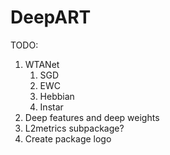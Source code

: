 # DeepART

TODO:

1. WTANet
   1. SGD
   2. EWC
   3. Hebbian
   4. Instar
2. Deep features and deep weights
3. L2metrics subpackage?
4. Create package logo
